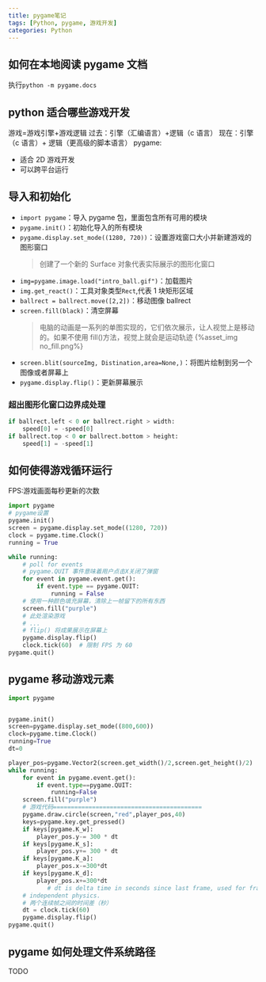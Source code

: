 ```yaml
---
title: pygame笔记
tags: [Python, pygame, 游戏开发]
categories: Python
---
```


## 如何在本地阅读 pygame 文档

执行`python -m pygame.docs`

## python 适合哪些游戏开发

游戏=游戏引擎+游戏逻辑
过去：引擎（汇编语言）+逻辑（c 语言）
现在：引擎（c 语言）+ 逻辑（更高级的脚本语言）
pygame:

- 适合 2D 游戏开发
- 可以跨平台运行

## 导入和初始化

- `import pygame`：导入 pygame 包，里面包含所有可用的模块
- `pygame.init()`：初始化导入的所有模块
- `pygame.display.set_mode((1280, 720))`：设置游戏窗口大小并新建游戏的图形窗口
  > 创建了一个新的 Surface 对象代表实际展示的图形化窗口
- `img=pygame.image.load("intro_ball.gif")`：加载图片
- `img.get_react()`：工具对象类型`Rect`,代表 1 块矩形区域
- `ballrect = ballrect.move([2,2])`：移动图像 ballrect
- `screen.fill(black)`：清空屏幕
  > 电脑的动画是一系列的单图实现的，它们依次展示，让人视觉上是移动的。如果不使用 fill()方法，视觉上就会是运动轨迹
  > {%asset_img no_fill.png%}
- `screen.blit(sourceImg, Distination,area=None,)`：将图片绘制到另一个图像或者屏幕上
- `pygame.display.flip()`：更新屏幕展示

### 超出图形化窗口边界成处理

```py
if ballrect.left < 0 or ballrect.right > width:
    speed[0] = -speed[0]
if ballrect.top < 0 or ballrect.bottom > height:
    speed[1] = -speed[1]
```

## 如何使得游戏循环运行

FPS:游戏画面每秒更新的次数

```py
import pygame
# pygame设置
pygame.init()
screen = pygame.display.set_mode((1280, 720))
clock = pygame.time.Clock()
running = True

while running:
    # poll for events
    # pygame.QUIT 事件意味着用户点击X关闭了弹窗
    for event in pygame.event.get():
        if event.type == pygame.QUIT:
            running = False
    # 使用一种颜色填充屏幕，清除上一帧留下的所有东西
    screen.fill("purple")
    # 此处渲染游戏
    # ...
    # flip() 将成果展示在屏幕上
    pygame.display.flip()
    clock.tick(60)  # 限制 FPS 为 60
pygame.quit()
```

## pygame 移动游戏元素

```py
import pygame


pygame.init()
screen=pygame.display.set_mode((800,600))
clock=pygame.time.Clock()
running=True
dt=0

player_pos=pygame.Vector2(screen.get_width()/2,screen.get_height()/2)
while running:
    for event in pygame.event.get():
        if event.type==pygame.QUIT:
            running=False
    screen.fill("purple")
    # 游戏代码==========================================
    pygame.draw.circle(screen,"red",player_pos,40)
    keys=pygame.key.get_pressed()
    if keys[pygame.K_w]:
        player_pos.y-= 300 * dt
    if keys[pygame.K_s]:
        player_pos.y+= 300 * dt
    if keys[pygame.K_a]:
        player_pos.x-=300*dt
    if keys[pygame.K_d]:
        player_pos.x+=300*dt
           # dt is delta time in seconds since last frame, used for framerate-
    # independent physics.
    # 两个连续帧之间的时间差（秒）
    dt = clock.tick(60)
    pygame.display.flip()
pygame.quit()
```

## pygame 如何处理文件系统路径

TODO

